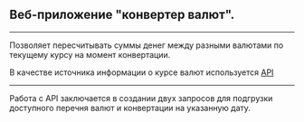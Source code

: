 ## Веб-приложение "конвертер валют".
___
Позволяет пересчитывать суммы денег между разными валютами по текущему курсу на момент конвертации.

В качестве источника информации о курсе валют используется [API](https://www.currencyconverterapi.com)
___
Работа с API заключается в создании двух запросов для подгрузки доступного перечня валют и конвертации на указанную дату.
